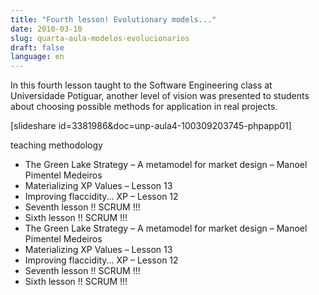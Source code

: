 ```yaml
---
title: "Fourth lesson! Evolutionary models..."
date: 2010-03-10
slug: quarta-aula-modelos-evolucionarios
draft: false
language: en
---
```


In this fourth lesson taught to the Software Engineering class at Universidade Potiguar, another level of vision was presented to students about choosing possible methods for application in real projects.

[slideshare id=3381986&doc=unp-aula4-100309203745-phpapp01]

teaching methodology
- The Green Lake Strategy – A metamodel for market design – Manoel Pimentel Medeiros
- Materializing XP Values – Lesson 13
- Improving flaccidity... XP – Lesson 12
- Seventh lesson !! SCRUM !!!
- Sixth lesson !! SCRUM !!!
- The Green Lake Strategy – A metamodel for market design – Manoel Pimentel Medeiros
- Materializing XP Values – Lesson 13
- Improving flaccidity... XP – Lesson 12
- Seventh lesson !! SCRUM !!!
- Sixth lesson !! SCRUM !!!